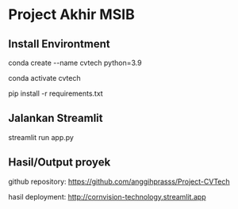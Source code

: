 # Project Akhir MSIB
## Install Environtment
conda create --name cvtech python=3.9

conda activate cvtech

pip install -r requirements.txt

## Jalankan Streamlit
streamlit run app.py

## Hasil/Output proyek
github repository: https://github.com/anggihprasss/Project-CVTech

hasil deployment: http://cornvision-technology.streamlit.app
